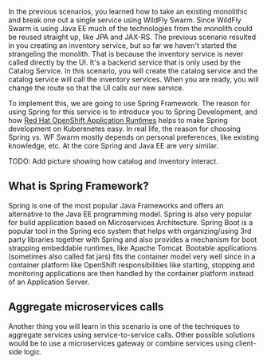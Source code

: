 In the previous scenarios, you learned how to take an existing monolithic and break one out a single service using WildFly Swarm. Since WildFly Swarm is using Java EE much of the technologies from the monolith could be reused straight up, like JPA and JAX-RS. The previous scenario resulted in you creating an inventory service, but so far we haven't started the strangeling the monolith. That is because the inventory service is never called directly by the UI. It's a backend service that is only used by the Catalog Service. In this scenario, you will create the catalog service and the catalog service will call the inventory services. When you are ready, you will change the route so that the UI calls our new service.  

To implement this, we are going to use Spring Framework. The reason for using Spring for this service is to introduce you to Spring Development, and how [Red Hat OpenShift Application Runtimes](https://developers.redhat.com/products/rhoar) helps to make Spring development on Kuberenetes easy. In real life, the reason for choosing Spring vs. WF Swarm mostly depends on personal preferences, like existing knowledge, etc. At the core Spring and Java EE are very similar. 


TODO: Add picture showing how catalog and inventory interact.

## What is Spring Framework? 

Spring is one of the most popular Java Frameworks and offers an alternative to the Java EE programming model. Spring is also very popular for build application based on Microservices Architecture. Spring Boot is a popular tool in the Spring eco system that helps with organizing/using 3rd party libraries together with Spring and also provides a mechanism for boot strapping embeddable runtimes, like Apache Tomcat. Bootable applications (sometimes also called fat jars) fits the container model very well since in a container platform like OpenShift responsibilities like starting, stopping and monitoring applications are then handled by the container platform instead of an Application Server.

## Aggregate microservices calls
Another thing you will learn in this scenario is one of the techniques to aggregate services using service-to-service calls. Other possible solutions would be to use a microservices gateway or combine services using client-side logic. 